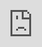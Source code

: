 ```yaml
---
title: 'Free Palestine'
slug: 'free-palestine'
draft: fakse
date: 2024-01-24T18:39:31+07:00
hiddenInXml: true
---
```


<iframe
    src="https://free-palestine.carrd.co/"
    title="Free Palestine"
    style="position: absolute; top: 0; left: 0; width: 100%; height: 100%; border: none;"
>
</iframe>
